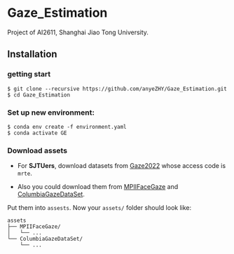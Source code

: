 # Gaze_Estimation

 Project of AI2611, Shanghai Jiao Tong University.

## Installation

### getting start

```shell
$ git clone --recursive https://github.com/anyeZHY/Gaze_Estimation.git
$ cd Gaze_Estimation
```

### Set up new environment:

```shell
$ conda env create -f environment.yaml
$ conda activate GE
```

### Download assets

- For **SJTUers**, download datasets from [Gaze2022](https://jbox.sjtu.edu.cn/v/link/view/d7dad40649094e1fb6c6a93678ef9512) whose access code is `mrte`.

- Also you could download them from [MPIIFaceGaze](https://github.com/hysts/pytorch_mpiigaze) and [ColumbiaGazeDataSet](https://www.cs.columbia.edu/CAVE/databases/columbia_gaze/).

Put them into `assests`. Now your `assets/` folder should look like:

```
assets
├── MPIIFaceGaze/
│   └── ...
└── ColumbiaGazeDataSet/
    └── ...
```

